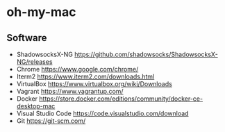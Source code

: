 # oh-my-mac

## Software

* ShadowsocksX-NG https://github.com/shadowsocks/ShadowsocksX-NG/releases
* Chrome https://www.google.com/chrome/
* Iterm2 https://www.iterm2.com/downloads.html
* VirtualBox https://www.virtualbox.org/wiki/Downloads
* Vagrant https://www.vagrantup.com/
* Docker https://store.docker.com/editions/community/docker-ce-desktop-mac
* Visual Studio Code https://code.visualstudio.com/download
* Git https://git-scm.com/
